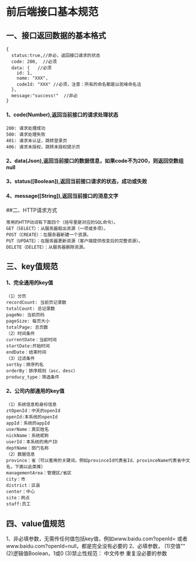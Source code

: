 # 前后端接口基本规范<br>
## 一、接口返回数据的基本格式
```
{
  status:true,//非必，返回接口请求的状态
  code: 200,  //必须
  data: {   //必须
    id: 1,
    name: "XXX",
    codeId: "XXX" //必须，注意：所有的命名都是以驼峰命名法
  },
  message:"success!"  //非必
}
```
#### 1、code(Number),返回当前接口的请求处理状态
```
200: 请求处理成功
500: 请求处理失败
401: 请求未认证，跳转登录页
406: 请求未授权，跳转未授权提示页
```
#### 2、data(Json),返回当前接口的数据信息，如果code不为200，则返回空数组null
#### 3、status([Boolean]),返回当前接口请求的状态，成功或失败
#### 4、message([String]),返回当前接口的消息文字
##二、HTTP请求方式
```
常用的HTTP动词有下面四个（括号里是对应的SQL命令）。
GET（SELECT）：从服务器取出资源（一项或多项）。
POST（CREATE）：在服务器新建一个资源。
PUT（UPDATE）：在服务器更新资源（客户端提供改变后的完整资源）。
DELETE（DELETE）：从服务器删除资源。
```
## 三、key值规范
#### 1、完全通用的key值
````
（1）分页
recordCount: 当前页记录数
totalCount: 总记录数
pageNo: 当前页码
pageSize: 每页大小
totalPage: 总页数
（2）时间条件
currentDate：当前时间
startDate:开始时间
endDate：结束时间
（3）过滤条件
sortby：排序列名
orderBy：排序规则（asc、desc）
producy_type：筛选条件
````
#### 2、公司内部通用的key值
````
（1）系统信息和身份信息
ztOpenId：中天的openId
openId:本系统的openId
appId：系统的appId
userName：真实姓名
nickName：系统昵称
userId：本系统的用户ID
deptName：部门名称
（2）数据信息
province：省（可以套用的关键词，例如provinceId代表省Id、provinceName代表省中文名，下面以此类推）
managementArea：管理区/省区
city：市
district：区县
center：中心
site：网点
staff:员工
````
## 四、value值规范
1、非必填参数，无需传任何值包括key值，例如www.baidu.com?openId=  或者www.baidu.com?openId=null，都是完全没有必要的
2、必填参数，
(1)空值""
(2)逻辑值Boolean，1或0
(3)禁止性规范：
中文传参
重复没必要的参数
```


